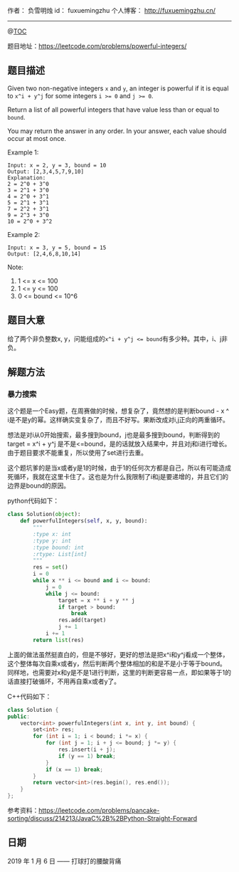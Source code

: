 
作者： 负雪明烛
id：	fuxuemingzhu
个人博客：	http://fuxuemingzhu.cn/

---
@[TOC](目录)


题目地址：https://leetcode.com/problems/powerful-integers/


## 题目描述

Given two non-negative integers ``x`` and ``y``, an integer is powerful if it is equal to ``x^i + y^j`` for some integers ``i >= 0`` and ``j >= 0``.

Return a list of all powerful integers that have value less than or equal to ``bound``.

You may return the answer in any order.  In your answer, each value should occur at most once.

 

Example 1:

    Input: x = 2, y = 3, bound = 10
    Output: [2,3,4,5,7,9,10]
    Explanation: 
    2 = 2^0 + 3^0
    3 = 2^1 + 3^0
    4 = 2^0 + 3^1
    5 = 2^1 + 3^1
    7 = 2^2 + 3^1
    9 = 2^3 + 3^0
    10 = 2^0 + 3^2

Example 2:

    Input: x = 3, y = 5, bound = 15
    Output: [2,4,6,8,10,14]
 

Note:

1. 1 <= x <= 100
1. 1 <= y <= 100
1. 0 <= bound <= 10^6


## 题目大意

给了两个非负整数x, y，问能组成的`x^i + y^j <= bound`有多少种。其中，i、j非负。

## 解题方法

### 暴力搜索

这个题是一个Easy题，在周赛做的时候，想复杂了，竟然想的是判断bound - x ^ i是不是y的幂。这样确实变复杂了，而且不好写。果断改成对i,j正向的两重循环。

想法是对i从0开始搜索，最多搜到bound，j也是最多搜到bound，判断得到的target = x^i + y^j 是不是<=bound，是的话就放入结果中，并且对j和i进行增长。由于题目要求不能重复，所以使用了set进行去重。

这个题坑爹的是当x或者y是1的时候，由于1的任何次方都是自己，所以有可能造成死循环，我就在这里卡住了。这也是为什么我限制了i和j是要递增的，并且它们的边界是bound的原因。

python代码如下：

```python
class Solution(object):
    def powerfulIntegers(self, x, y, bound):
        """
        :type x: int
        :type y: int
        :type bound: int
        :rtype: List[int]
        """
        res = set()
        i = 0
        while x ** i <= bound and i <= bound:
            j = 0
            while j <= bound:
                target = x ** i + y ** j
                if target > bound:
                    break
                res.add(target)
                j += 1
            i += 1
        return list(res)
```

上面的做法虽然挺直白的，但是不够好，更好的想法是把x^i和y^j看成一个整体，这个整体每次自乘x或者y，然后判断两个整体相加的和是不是小于等于bound。同样地，也需要对x和y是不是1进行判断，这里的判断更容易一点，即如果等于1的话直接打破循环，不用再自乘x或者y了。

C++代码如下：

```cpp
class Solution {
public:
    vector<int> powerfulIntegers(int x, int y, int bound) {
        set<int> res;
        for (int i = 1; i < bound; i *= x) {
            for (int j = 1; i + j <= bound; j *= y) {
                res.insert(i + j);
                if (y == 1) break;
            }
            if (x == 1) break;
        }
        return vector<int>(res.begin(), res.end());
    }
};
```

参考资料：https://leetcode.com/problems/pancake-sorting/discuss/214213/JavaC%2B%2BPython-Straight-Forward

## 日期

2019 年 1 月 6 日 —— 打球打的腰酸背痛


  [1]: https://assets.leetcode.com/uploads/2018/10/12/8-queens.png
  [2]: https://blog.csdn.net/fuxuemingzhu/article/details/79517109
